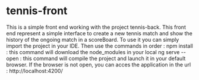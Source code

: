 # tennis-front
This is a simple front end working with the project tennis-back.
This front end represent a simple interface to create a new tennis match and show the history of the ongoing match in a scoreBoard.
To use it you can simply import the project in your IDE. Then use the commands in order :
npm install : this command will download the node_modules in your local
ng serve --open : this command will compile the project and launch it in your default browser.
If the browser is not open, you can acces the application in the url : http://localhost:4200/